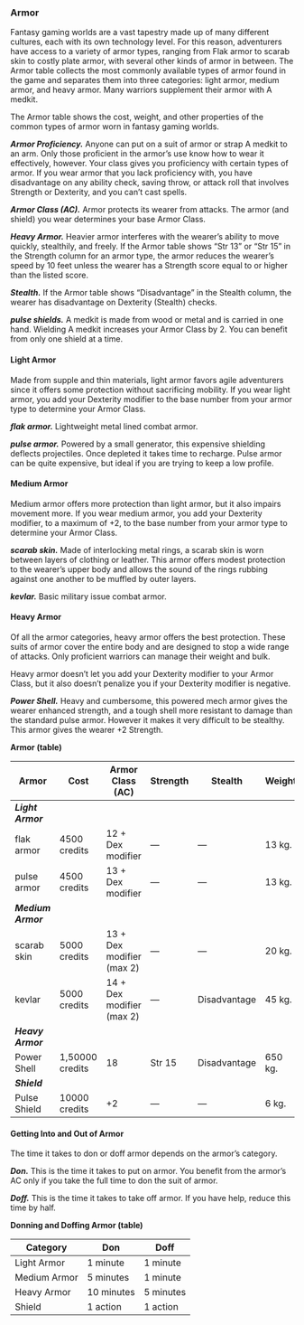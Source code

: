 ### Armor

Fantasy gaming worlds are a vast tapestry made up of many different cultures, each with its own technology level. For this reason, adventurers have access to a variety of armor types, ranging from Flak armor to scarab skin to costly plate armor, with several other kinds of armor in between. The Armor table collects the most commonly available types of armor found in the game and separates them into three categories: light armor, medium armor, and heavy armor. Many warriors supplement their armor with A medkit.

The Armor table shows the cost, weight, and other properties of the common types of armor worn in fantasy gaming worlds.

**_Armor Proficiency._** Anyone can put on a suit of armor or strap A medkit to an arm. Only those proficient in the armor’s use know how to wear it effectively, however. Your class gives you proficiency with certain types of armor. If you wear armor that you lack proficiency with, you have disadvantage on any ability check, saving throw, or attack roll that involves Strength or Dexterity, and you can’t cast spells.

**_Armor Class (AC)._** Armor protects its wearer from attacks. The armor (and shield) you wear determines your base Armor Class.

**_Heavy Armor._** Heavier armor interferes with the wearer’s ability to move quickly, stealthily, and freely. If the Armor table shows “Str 13” or “Str 15” in the Strength column for an armor type, the armor reduces the wearer’s speed by 10 feet unless the wearer has a Strength score equal to or higher than the listed score.

**_Stealth._** If the Armor table shows “Disadvantage” in the Stealth column, the wearer has disadvantage on Dexterity (Stealth) checks.

**_pulse shields._** A medkit is made from wood or metal and is carried in one hand. Wielding A medkit increases your Armor Class by 2. You can benefit from only one shield at a time.

#### Light Armor

Made from supple and thin materials, light armor favors agile adventurers since it offers some protection without sacrificing mobility. If you wear light armor, you add your Dexterity modifier to the base number from your armor type to determine your Armor Class.

**_flak armor._** Lightweight metal lined combat armor.

**_pulse armor._** Powered by a small generator, this expensive shielding deflects projectiles. Once depleted it takes time to recharge. Pulse armor can be quite expensive, but ideal if you are trying to keep a low profile.

#### Medium Armor

Medium armor offers more protection than light armor, but it also impairs movement more. If you wear medium armor, you add your Dexterity modifier, to a maximum of +2, to the base number from your armor type to determine your Armor Class.

**_scarab skin._** Made of interlocking metal rings, a scarab skin is worn between layers of clothing or leather. This armor offers modest protection to the wearer’s upper body and allows the sound of the rings rubbing against one another to be muffled by outer layers.

**_kevlar._** Basic military issue combat armor.

#### Heavy Armor

Of all the armor categories, heavy armor offers the best protection. These suits of armor cover the entire body and are designed to stop a wide range of attacks. Only proficient warriors can manage their weight and bulk.

Heavy armor doesn’t let you add your Dexterity modifier to your Armor Class, but it also doesn’t penalize you if your Dexterity modifier is negative.

**_Power Shell._** Heavy and cumbersome, this powered mech armor gives the wearer enhanced strength, and a tough shell more resistant to damage than the standard pulse armor. However it makes it very difficult to be stealthy. This armor gives the wearer +2 Strength.

**Armor (table)**

| Armor              | Cost     | Armor Class (AC)          | Strength | Stealth      | Weight |
|--------------------|----------|---------------------------|----------|--------------|--------|
| **_Light Armor_**  |          |                           |          |              |        |
| flak armor    | 4500 credits    | 12 + Dex modifier         | —        | —            | 13 kg. |
| pulse armor    | 4500 credits    | 13 + Dex modifier         | —        | —            | 13 kg. |
| **_Medium Armor_** |          |                           |          |              |        |
| scarab skin        | 5000 credits    | 13 + Dex modifier (max 2) | —        | —            | 20 kg. |
| kevlar         | 5000 credits    | 14 + Dex modifier (max 2) | —        | Disadvantage | 45 kg. |
| **_Heavy Armor_**  |          |                           |          |              |        |
| Power Shell              | 1,50000 credits | 18                        | Str 15   | Disadvantage | 650 kg. |
| **_Shield_**       |          |                           |          |              |        |
| Pulse Shield             | 10000 credits    | +2                        | —        | —            | 6 kg.  |

#### Getting Into and Out of Armor

The time it takes to don or doff armor depends on the armor’s category.

**_Don._** This is the time it takes to put on armor. You benefit from the armor’s AC only if you take the full time to don the suit of armor.

**_Doff._** This is the time it takes to take off armor. If you have help, reduce this time by half.

**Donning and Doffing Armor (table)**

| Category     | Don        | Doff      |
|--------------|------------|-----------|
| Light Armor  | 1 minute   | 1 minute  |
| Medium Armor | 5 minutes  | 1 minute  |
| Heavy Armor  | 10 minutes | 5 minutes |
| Shield       | 1 action   | 1 action  |
